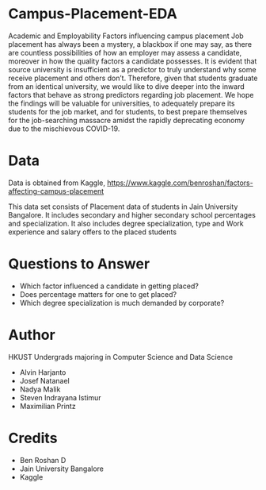 # Campus-Placement-EDA
Academic and Employability Factors influencing campus placement
Job placement has always been a mystery, a blackbox if one may say, as there are countless possibilities of how an employer may assess a candidate, moreover in how the quality factors a candidate possesses. It is evident that source university is insufficient as a predictor to truly understand why some receive placement and others don’t. Therefore, given that students graduate from an identical university, we would like to dive deeper into the inward factors that behave as strong predictors regarding job placement. We hope the findings will be valuable for universities, to adequately prepare its students for the job market, and for students, to best prepare themselves for the job-searching massacre amidst the rapidly deprecating economy due to the mischievous COVID-19.

# Data
Data is obtained from Kaggle, https://www.kaggle.com/benroshan/factors-affecting-campus-placement

This data set consists of Placement data of students in Jain University Bangalore. It includes secondary and higher secondary school percentages and specialization. It also includes degree specialization, type and Work experience and salary offers to the placed students

# Questions to Answer
- Which factor influenced a candidate in getting placed?
- Does percentage matters for one to get placed?
- Which degree specialization is much demanded by corporate?

# Author
HKUST Undergrads majoring in Computer Science and Data Science
- Alvin Harjanto
- Josef Natanael
- Nadya Malik
- Steven Indrayana Istimur
- Maximilian Printz

# Credits
- Ben Roshan D
- Jain University Bangalore
- Kaggle
